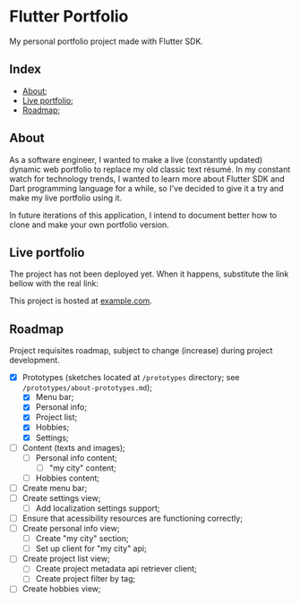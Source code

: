 # Flutter Portfolio

My personal portfolio project made with Flutter SDK.

## Index

- [About](#about);
- [Live portfolio](#live);
- [Roadmap](#roadmap);

## <span id="about">About</span>

 As a software engineer, I wanted to make a live (constantly updated) dynamic web portfolio to replace my old classic text résumé. In my constant watch for technology trends, I wanted to learn more about Flutter SDK and Dart programming language for a while, so I've decided to give it a try and make my live portfolio using it. 
 
 In future iterations of this application, I intend to document better how to clone and make your own portfolio version.

## <span id="live">Live portfolio</span>

The project has not been deployed yet. When it happens, substitute the link bellow with the real link:

This project is hosted at [example.com](#).

## <span id="roadmap">Roadmap</span>

Project requisites roadmap, subject to change (increase) during project development.

- [x] Prototypes (sketches located at `/prototypes` directory; see `/prototypes/about-prototypes.md`);
    - [x] Menu bar;
    - [x] Personal info;
    - [x] Project list;
    - [x] Hobbies;
    - [x] Settings;
- [ ] Content (texts and images);
    - [ ] Personal info content;
        - [ ] "my city" content;
    - [ ] Hobbies content;
- [ ] Create menu bar;
- [ ] Create settings view;
    - [ ] Add localization settings support;
- [ ] Ensure that acessibility resources are functioning correctly;
- [ ] Create personal info view;
    - [ ] Create "my city" section;
    - [ ] Set up client for "my city" api;
- [ ] Create project list view;
    - [ ] Create project metadata api retriever client;
    - [ ] Create project filter by tag;
- [ ] Create hobbies view;
